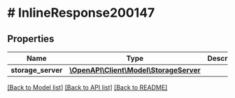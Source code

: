 # # InlineResponse200147

## Properties

Name | Type | Description | Notes
------------ | ------------- | ------------- | -------------
**storage_server** | [**\OpenAPI\Client\Model\StorageServer**](StorageServer.md) |  | [optional]

[[Back to Model list]](../../README.md#models) [[Back to API list]](../../README.md#endpoints) [[Back to README]](../../README.md)
